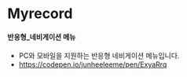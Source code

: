 # Myrecord

#### 반응형_네비게이션 메뉴
- PC와 모바일을 지원하는 반응형 네비게이션 메뉴입니다.
- https://codepen.io/junheeleeme/pen/ExyaRrq
